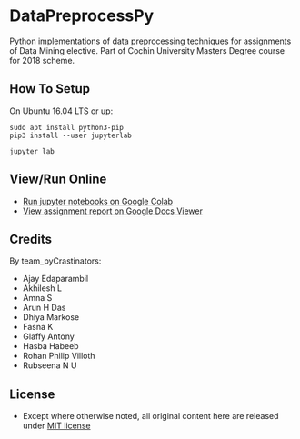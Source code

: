 # DataPreprocessPy
Python implementations of data preprocessing techniques for assignments of Data Mining elective. Part of Cochin University Masters Degree course for 2018 scheme.

## How To Setup
On Ubuntu 16.04 LTS or up:

    sudo apt install python3-pip
    pip3 install --user jupyterlab

    jupyter lab

## View/Run Online
- [Run jupyter notebooks on Google Colab](https://colab.research.google.com/github/HEXcube/DataPreprocessPy/)
- [View assignment report on Google Docs Viewer](https://docs.google.com/gview?url=https://rawcdn.githack.com/HEXcube/DataPreprocessPy/v1/Report%20Prototype.docx)

## Credits
By team_pyCrastinators:
- Ajay Edaparambil
- Akhilesh L
- Amna S
- Arun H Das
- Dhiya Markose
- Fasna K
- Glaffy Antony
- Hasba Habeeb
- Rohan Philip Villoth
- Rubseena N U

## License
- Except where otherwise noted, all original content here are released under [MIT license](https://opensource.org/licenses/MIT)

